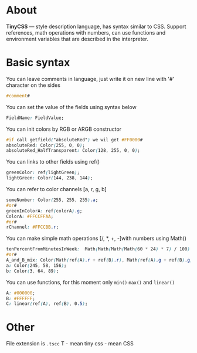 # About
**TinyCSS** — style description language,  has syntax similar to CSS. Support references, math operations with numbers,  can use functions and environment variables that are described in the interpreter.

# Basic syntax

You can leave comments in language,  just write it on new line with '#' character on the sides 
```CSS 
#comment#
```

You can set the value of the fields using syntax below
```CSS
FieldName: FieldValue;
```

You can init colors by RGB or ARGB constructor 
```CSS
#if call getfield("absoluteRed") we wil get #FF0000#
absoluteRed: Color(255, 0, 0);
absoluteRed_HalfTransparent: Color(128, 255, 0, 0);
```

You can links to other fields using ref()
```CSS
greenColor: ref(lightGreen);
lightGreen: Color(144, 238, 144);
```

You can refer to color channels [a, r, g, b]
```CSS
someNumber: Color(255, 255, 255).a;
#or#
greenInColorA: ref(colorA).g;
ColorA: #FFCCFFAA;
#or#
rChannel: #FFCCBB.r;
```

You can make simple math operations [/, *, +, -]with numbers using Math()
```CSS
tenPercentFromMinutesInWeek:  Math(Math(Math(Math(60 * 24) * 7) / 100) * 10);
#or#
A_and_B_mix: Color(Math(ref(A).r + ref(B).r), Math(ref(A).g + ref(B).g), Math(ref(A).b + ref(B).b));
a: Color(245, 58, 156);
b: Color(3, 64, 89);
```

You can use functions, for this moment only `min()` `max()` and `linear()`
```CSS
A: #000000;
B: #FFFFFF;
C: linear(ref(A), ref(B), 0.5);
```

# Other 
File extension is `.tscc`
T - mean tiny 
css -  mean CSS